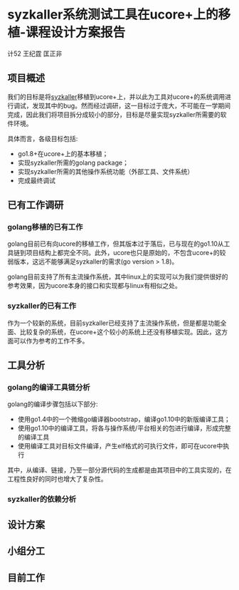 # syzkaller系统测试工具在ucore+上的移植-课程设计方案报告

计52 王纪霆 匡正非

## 项目概述

我们的目标是将[syzkaller](https://github.com/google/syzkaller)移植到ucore+上，并以此为工具对ucore+的系统调用进行调试，发现其中的bug。然而经过调研，这一目标过于庞大，不可能在一学期间完成，因此我们将项目拆分成较小的部分，目标是尽量实现syzkaller所需要的软件环境。

具体而言，各级目标包括:

+ go1.8+在ucore+上的基本移植；
+ 实现syzkaller所需的golang package；
+ 实现syzkaller所需的其他操作系统功能（外部工具、文件系统）
+ 完成最终调试

## 已有工作调研

### golang移植的已有工作

golang目前已有向ucore的移植工作，但其版本过于落后，已与现在的go1.10从工具链到项目结构上都完全不同。此外，ucore也只是原始的，不包含ucore+的较弱版本，这远不能够满足syzkaller的需求(go version > 1.8)。

golang目前支持了所有主流操作系统，其中linux上的实现可以为我们提供很好的参考效果，因为ucore本身的接口和实现都与linux有相似之处。

### syzkaller的已有工作

作为一个较新的系统，目前syzkaller已经支持了主流操作系统，但是都是功能全面、比较复杂的系统，在ucore+这个较小的系统上还没有移植实现。因此，这方面可以作为参考的工作不多。

## 工具分析

### golang的编译工具链分析

golang的编译步骤包括以下部分:

+ 使用go1.4中的一个微缩go编译器bootstrap，编译go1.10中的新版编译工具；
+ 使用go1.10中的编译工具，将各与操作系统/平台相关的包进行编译，形成完整的编译工具
+ 使用编译工具对目标文件编译，产生elf格式的可执行文件，即可在ucore中执行

其中，从编译、链接，乃至一部分源代码的生成都是由其项目中的工具实现的，在工程性良好的同时也增大了复杂性。

### syzkaller的依赖分析



## 设计方案

## 小组分工

## 目前工作

